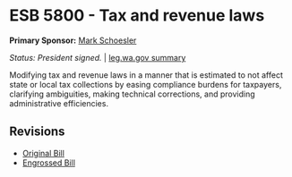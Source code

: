 # ESB 5800 - Tax and revenue laws
**Primary Sponsor:** [Mark Schoesler](/person/leg/mark.schoesler.md)

*Status: President signed.* | [leg.wa.gov summary](https://app.leg.wa.gov/billsummary?BillNumber=5800&Year=2021)

Modifying tax and revenue laws in a manner that is estimated to not affect state or local tax collections by easing compliance burdens for taxpayers, clarifying ambiguities, making technical corrections, and providing administrative efficiencies.

## Revisions
* [Original Bill](1/)
* [Engrossed Bill](1/)
